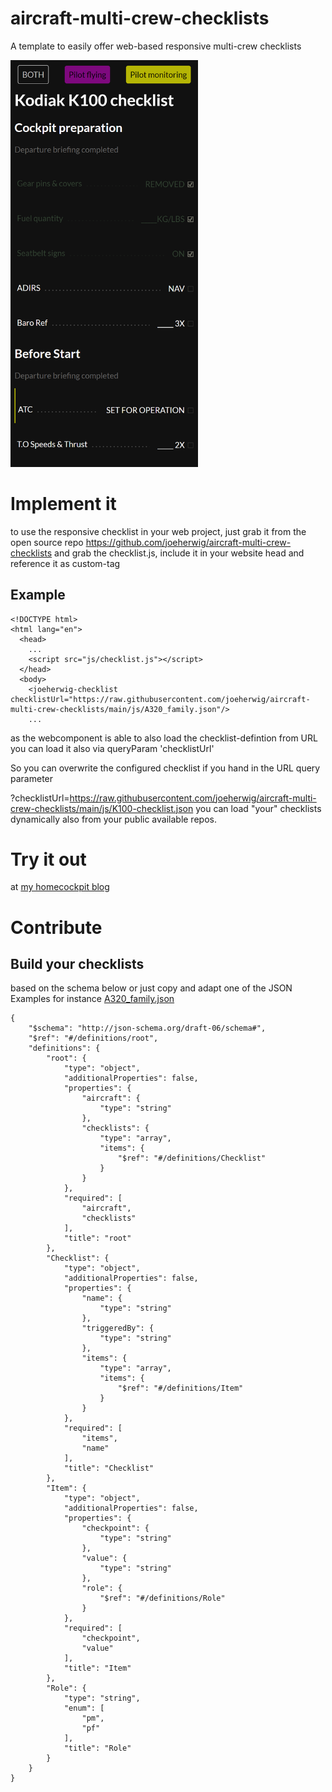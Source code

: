 # aircraft-multi-crew-checklists
A template to easily offer web-based responsive multi-crew checklists

<img src="https://raw.githubusercontent.com/joeherwig/aircraft-multi-crew-checklists/main/img/Multi-crew_SOP%2Bchecklist.png" alt="multi-crew-checklist-image" width="300" height="auto">

# Implement it
to use the responsive checklist in your web project, just grab it from the open source repo
https://github.com/joeherwig/aircraft-multi-crew-checklists
and grab the checklist.js, include it in your website head and reference it as custom-tag

## Example
```
<!DOCTYPE html>
<html lang="en">
  <head>
    ...
    <script src="js/checklist.js"></script>
  </head>
  <body>
    <joeherwig-checklist checklistUrl="https://raw.githubusercontent.com/joeherwig/aircraft-multi-crew-checklists/main/js/A320_family.json"/>
    ...
```
as the webcomponent is able to also load the checklist-defintion from URL you can load it also via queryParam 'checklistUrl'

So you can overwrite the configured checklist if you hand in the URL query parameter

?checklistUrl=https://raw.githubusercontent.com/joeherwig/aircraft-multi-crew-checklists/main/js/K100-checklist.json
you can load "your" checklists dynamically also from your public available repos.

# Try it out
at [my homecockpit blog](https://joachim.herwigs.info/projects/homecockpit/A320-multi-crew-sop-checklist.html?checklistUrl=https://raw.githubusercontent.com/joeherwig/aircraft-multi-crew-checklists/main/js/K100-checklist.json)

# Contribute
## Build your checklists
based on the schema below or just copy and adapt one of the JSON Examples for instance [A320_family.json](js/A320_family.json)
```
{
    "$schema": "http://json-schema.org/draft-06/schema#",
    "$ref": "#/definitions/root",
    "definitions": {
        "root": {
            "type": "object",
            "additionalProperties": false,
            "properties": {
                "aircraft": {
                    "type": "string"
                },
                "checklists": {
                    "type": "array",
                    "items": {
                        "$ref": "#/definitions/Checklist"
                    }
                }
            },
            "required": [
                "aircraft",
                "checklists"
            ],
            "title": "root"
        },
        "Checklist": {
            "type": "object",
            "additionalProperties": false,
            "properties": {
                "name": {
                    "type": "string"
                },
                "triggeredBy": {
                    "type": "string"
                },
                "items": {
                    "type": "array",
                    "items": {
                        "$ref": "#/definitions/Item"
                    }
                }
            },
            "required": [
                "items",
                "name"
            ],
            "title": "Checklist"
        },
        "Item": {
            "type": "object",
            "additionalProperties": false,
            "properties": {
                "checkpoint": {
                    "type": "string"
                },
                "value": {
                    "type": "string"
                },
                "role": {
                    "$ref": "#/definitions/Role"
                }
            },
            "required": [
                "checkpoint",
                "value"
            ],
            "title": "Item"
        },
        "Role": {
            "type": "string",
            "enum": [
                "pm",
                "pf"
            ],
            "title": "Role"
        }
    }
}

```
